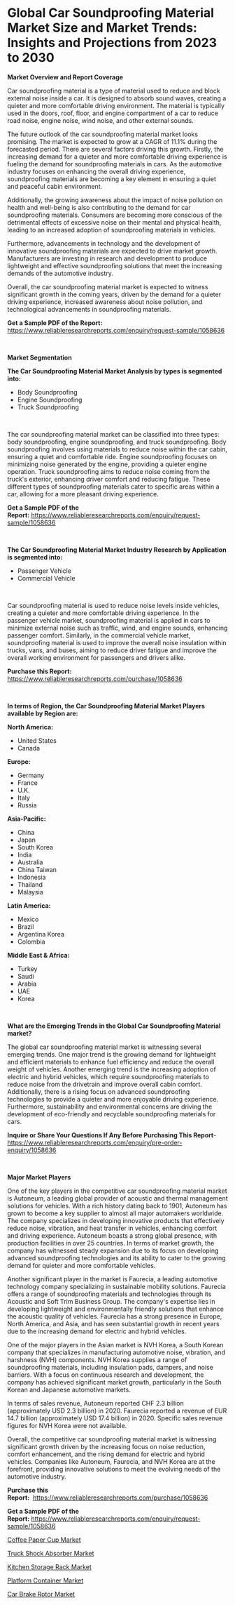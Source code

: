 <p><h1>Global Car Soundproofing Material Market Size and Market Trends: Insights and Projections from 2023 to 2030</h1></p><p><strong>Market Overview and Report Coverage</strong></p>
<p><p>Car soundproofing material is a type of material used to reduce and block external noise inside a car. It is designed to absorb sound waves, creating a quieter and more comfortable driving environment. The material is typically used in the doors, roof, floor, and engine compartment of a car to reduce road noise, engine noise, wind noise, and other external sounds.</p><p>The future outlook of the car soundproofing material market looks promising. The market is expected to grow at a CAGR of 11.1% during the forecasted period. There are several factors driving this growth. Firstly, the increasing demand for a quieter and more comfortable driving experience is fueling the demand for soundproofing materials in cars. As the automotive industry focuses on enhancing the overall driving experience, soundproofing materials are becoming a key element in ensuring a quiet and peaceful cabin environment.</p><p>Additionally, the growing awareness about the impact of noise pollution on health and well-being is also contributing to the demand for car soundproofing materials. Consumers are becoming more conscious of the detrimental effects of excessive noise on their mental and physical health, leading to an increased adoption of soundproofing materials in vehicles.</p><p>Furthermore, advancements in technology and the development of innovative soundproofing materials are expected to drive market growth. Manufacturers are investing in research and development to produce lightweight and effective soundproofing solutions that meet the increasing demands of the automotive industry.</p><p>Overall, the car soundproofing material market is expected to witness significant growth in the coming years, driven by the demand for a quieter driving experience, increased awareness about noise pollution, and technological advancements in soundproofing materials.</p></p>
<p><strong>Get a Sample PDF of the Report:</strong> <a href="https://www.reliableresearchreports.com/enquiry/request-sample/1058636">https://www.reliableresearchreports.com/enquiry/request-sample/1058636</a></p>
<p>&nbsp;</p>
<p><strong>Market Segmentation</strong></p>
<p><strong>The Car Soundproofing Material Market Analysis by types is segmented into:</strong></p>
<p><ul><li>Body Soundproofing</li><li>Engine Soundproofing</li><li>Truck Soundproofing</li></ul></p>
<p>&nbsp;</p>
<p><p>The car soundproofing material market can be classified into three types: body soundproofing, engine soundproofing, and truck soundproofing. Body soundproofing involves using materials to reduce noise within the car cabin, ensuring a quiet and comfortable ride. Engine soundproofing focuses on minimizing noise generated by the engine, providing a quieter engine operation. Truck soundproofing aims to reduce noise coming from the truck's exterior, enhancing driver comfort and reducing fatigue. These different types of soundproofing materials cater to specific areas within a car, allowing for a more pleasant driving experience.</p></p>
<p><strong>Get a Sample PDF of the Report:</strong>&nbsp;<a href="https://www.reliableresearchreports.com/enquiry/request-sample/1058636">https://www.reliableresearchreports.com/enquiry/request-sample/1058636</a></p>
<p>&nbsp;</p>
<p><strong>The Car Soundproofing Material Market Industry Research by Application is segmented into:</strong></p>
<p><ul><li>Passenger Vehicle</li><li>Commercial Vehicle</li></ul></p>
<p>&nbsp;</p>
<p><p>Car soundproofing material is used to reduce noise levels inside vehicles, creating a quieter and more comfortable driving experience. In the passenger vehicle market, soundproofing material is applied in cars to minimize external noise such as traffic, wind, and engine sounds, enhancing passenger comfort. Similarly, in the commercial vehicle market, soundproofing material is used to improve the overall noise insulation within trucks, vans, and buses, aiming to reduce driver fatigue and improve the overall working environment for passengers and drivers alike.</p></p>
<p><strong>Purchase this Report:</strong>&nbsp; <a href="https://www.reliableresearchreports.com/purchase/1058636">https://www.reliableresearchreports.com/purchase/1058636</a></p>
<p>&nbsp;</p>
<p><strong>In terms of Region, the Car Soundproofing Material Market Players available by Region are:</strong></p>
<p>
    <p> <strong> North America: </strong>
        <ul>
            <li>United States</li>
            <li>Canada</li>
        </ul>
        </p> 
    <p> <strong> Europe: </strong>
        <ul>
            <li>Germany</li>
            <li>France</li>
            <li>U.K.</li>
            <li>Italy</li>
            <li>Russia</li>
        </ul>
        </p> 
    <p> <strong> Asia-Pacific: </strong>
        <ul>
            <li>China</li>
            <li>Japan</li>
            <li>South Korea</li>
            <li>India</li>
            <li>Australia</li>
            <li>China Taiwan</li>
            <li>Indonesia</li>
            <li>Thailand</li>
            <li>Malaysia</li>
        </ul>
        </p> 
    <p> <strong> Latin America: </strong>
        <ul>
            <li>Mexico</li>
            <li>Brazil</li>
            <li>Argentina Korea</li>
            <li>Colombia</li>
        </ul>
        </p> 
    <p> <strong> Middle East & Africa: </strong>
        <ul>
            <li>Turkey</li>
            <li>Saudi</li>
            <li>Arabia</li>
            <li>UAE</li>
            <li>Korea</li>
        </ul>
    </p>
    </p>
<p>&nbsp;</p>
<p><strong>What are the Emerging Trends in the Global Car Soundproofing Material market?</strong></p>
<p><p>The global car soundproofing material market is witnessing several emerging trends. One major trend is the growing demand for lightweight and efficient materials to enhance fuel efficiency and reduce the overall weight of vehicles. Another emerging trend is the increasing adoption of electric and hybrid vehicles, which require soundproofing materials to reduce noise from the drivetrain and improve overall cabin comfort. Additionally, there is a rising focus on advanced soundproofing technologies to provide a quieter and more enjoyable driving experience. Furthermore, sustainability and environmental concerns are driving the development of eco-friendly and recyclable soundproofing materials for cars.</p></p>
<p><strong>Inquire or Share Your Questions If Any Before Purchasing This Report</strong>- <a href="https://www.reliableresearchreports.com/enquiry/pre-order-enquiry/1058636">https://www.reliableresearchreports.com/enquiry/pre-order-enquiry/1058636</a></p>
<p>&nbsp;</p>
<p><strong>Major Market Players</strong></p>
<p><p>One of the key players in the competitive car soundproofing material market is Autoneum, a leading global provider of acoustic and thermal management solutions for vehicles. With a rich history dating back to 1901, Autoneum has grown to become a key supplier to almost all major automakers worldwide. The company specializes in developing innovative products that effectively reduce noise, vibration, and heat transfer in vehicles, enhancing comfort and driving experience. Autoneum boasts a strong global presence, with production facilities in over 25 countries. In terms of market growth, the company has witnessed steady expansion due to its focus on developing advanced soundproofing technologies and its ability to cater to the growing demand for quieter and more comfortable vehicles.</p><p>Another significant player in the market is Faurecia, a leading automotive technology company specializing in sustainable mobility solutions. Faurecia offers a range of soundproofing materials and technologies through its Acoustic and Soft Trim Business Group. The company's expertise lies in developing lightweight and environmentally friendly solutions that enhance the acoustic quality of vehicles. Faurecia has a strong presence in Europe, North America, and Asia, and has seen substantial growth in recent years due to the increasing demand for electric and hybrid vehicles.</p><p>One of the major players in the Asian market is NVH Korea, a South Korean company that specializes in manufacturing automotive noise, vibration, and harshness (NVH) components. NVH Korea supplies a range of soundproofing materials, including insulation pads, dampers, and noise barriers. With a focus on continuous research and development, the company has achieved significant market growth, particularly in the South Korean and Japanese automotive markets.</p><p>In terms of sales revenue, Autoneum reported CHF 2.3 billion (approximately USD 2.3 billion) in 2020. Faurecia reported a revenue of EUR 14.7 billion (approximately USD 17.4 billion) in 2020. Specific sales revenue figures for NVH Korea were not available.</p><p>Overall, the competitive car soundproofing material market is witnessing significant growth driven by the increasing focus on noise reduction, comfort enhancement, and the rising demand for electric and hybrid vehicles. Companies like Autoneum, Faurecia, and NVH Korea are at the forefront, providing innovative solutions to meet the evolving needs of the automotive industry.</p></p>
<p><strong>Purchase this Report:</strong>&nbsp;&nbsp;<a href="https://www.reliableresearchreports.com/purchase/1058636">https://www.reliableresearchreports.com/purchase/1058636</a></p>
<p></p>
<p><strong>Get a Sample PDF of the Report:</strong>&nbsp;<a href="https://www.reliableresearchreports.com/enquiry/request-sample/1058636">https://www.reliableresearchreports.com/enquiry/request-sample/1058636</a></p>
<p><p><a href="https://medium.com/@noelkunzei1/analyzing-coffee-paper-cup-market-global-industry-perspective-and-forecast-2023-to-2030-a56e2c04d9bd">Coffee Paper Cup Market</a></p><p><a href="https://github.com/ashepherd82/Market-Research-Report-List-1/blob/main/truck-shock-absorber-market.md">Truck Shock Absorber Market</a></p><p><a href="https://medium.com/@reganklocko456458/kitchen-storage-rack-market-analysis-its-cagr-market-segmentation-and-global-industry-overview-15b46e7fa447">Kitchen Storage Rack Market</a></p><p><a href="https://www.linkedin.com/pulse/platform-container-market-size-share-global-analysis-q79we/">Platform Container Market</a></p><p><a href="https://github.com/FassouRP/Market-Research-Report-List-1/blob/main/car-brake-rotor-market.md">Car Brake Rotor Market</a></p></p>